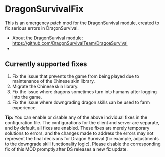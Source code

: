 # DragonSurvivalFix
This is an emergency patch mod for the DragonSurvival module, created to fix serious errors in DragonSurvival.
- About the DragonSurvival module: https://github.com/DragonSurvivalTeam/DragonSurvival
- 
## Currently supported fixes
1. Fix the issue that prevents the game from being played due to maintenance of the Chinese skin library.
2. Migrate the Chinese skin library.
3. Fix the issue where dragons sometimes turn into humans after logging into the game.
4. Fix the issue where downgrading dragon skills can be used to farm experience.

**Tip:**
You can enable or disable any of the above individual fixes in the configuration file. 
The configurations for the client and server are separate, and by default, all fixes are enabled. 
These fixes are merely temporary solutions to errors, and the changes made to address the errors may not represent the final decisions for Dragon Survival (for example, adjustments to the downgrade skill functionality logic).
Please disable the corresponding fix of this MOD promptly after DS releases a new fix update.
